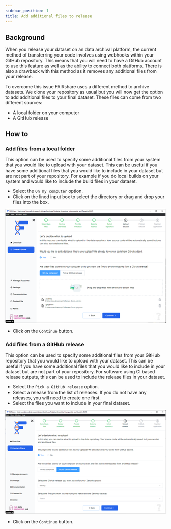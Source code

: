 ```yaml
---
sidebar_position: 1
title: Add additional files to release
---
```


## Background

When you release your dataset on an data archival platform, the current method of transferring your code involves using webhooks within your GitHub repository. This means that you will need to have a GitHub account to use this feature as well as the ability to connect both platforms. There is also a drawback with this method as it removes any additional files from your release.

To overcome this issue FAIRshare uses a different method to archive datasets. We clone your repository as usual but you will now get the option to add additional files to your final dataset. These files can come from two different sources:

- A local folder on your computer
- A GitHub release

## How to

### Add files from a local folder

This option can be used to specify some additional files from your system that you would like to upload with your dataset. This can be useful if you have some additional files that you would like to include in your dataset but are not part of your repository. For example if you do local builds on your system and would like to include the build files in your dataset.

- Select the `On my computer` option.
- Click on the lined input box to select the directory or drag and drop your files into the box.

![](./images/addFilesFromLocalFolder.png)

- Click on the `Continue` button.

### Add files from a GitHub release

This option can be used to specify some additional files from your GitHub repository that you would like to upload with your dataset. This can be useful if you have some additional files that you would like to include in your dataset but are not part of your repository. For software using CI based release outputs, this can be used to include the release files in your dataset.

- Select the `Pick a GitHub release` option.
- Select a release from the list of releases. If you do not have any releases, you will need to create one first.
- Select the files you want to include in your final dataset.

![](./images/addFilesFromGitHubRelease.png)

- Click on the `Continue` button.

